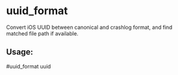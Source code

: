 # uuid_format
Convert iOS UUID between canonical and crashlog format, and find matched file path if available.

## Usage:

#uuid_format uuid
